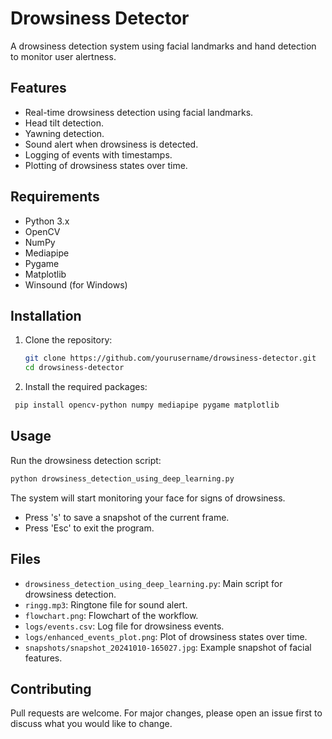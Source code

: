 # Drowsiness Detector

A drowsiness detection system using facial landmarks and hand detection to monitor user alertness.

## Features

- Real-time drowsiness detection using facial landmarks.
- Head tilt detection.
- Yawning detection.
- Sound alert when drowsiness is detected.
- Logging of events with timestamps.
- Plotting of drowsiness states over time.

## Requirements

- Python 3.x
- OpenCV
- NumPy
- Mediapipe
- Pygame
- Matplotlib
- Winsound (for Windows)

## Installation

1. Clone the repository:
   ```sh
   git clone https://github.com/yourusername/drowsiness-detector.git
   cd drowsiness-detector
   ```
2. Install the required packages:
  ```sh
   pip install opencv-python numpy mediapipe pygame matplotlib
   ```

## Usage

Run the drowsiness detection script:
   ```sh
   python drowsiness_detection_using_deep_learning.py
   ```
The system will start monitoring your face for signs of drowsiness.
* Press 's' to save a snapshot of the current frame.
* Press 'Esc' to exit the program.

## Files

* `drowsiness_detection_using_deep_learning.py`: Main script for drowsiness detection.
* `ringg.mp3`: Ringtone file for sound alert.
* `flowchart.png`: Flowchart of the workflow.
* `logs/events.csv`: Log file for drowsiness events.
* `logs/enhanced_events_plot.png`: Plot of drowsiness states over time.
* `snapshots/snapshot_20241010-165027.jpg`: Example snapshot of facial features.

## Contributing

Pull requests are welcome. For major changes, please open an issue first to discuss what you would like to change.
